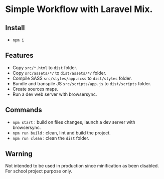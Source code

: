 # Simple Workflow with Laravel Mix.

## Install

- `npm i`

## Features

- Copy `src/*.html` to `dist` folder.
- Copy `src/assets/*/` to `dist/assets/*/` folder.
- Compile SASS `src/styles/app.scss` to `dist/styles` folder.
- Bundle and transpile JS `src/scripts/app.js` to `dist/scripts` folder.
- Create sources maps.
- Run a dev web server with browsersync.

## Commands

- `npm start` : build on files changes, launch a dev server with browsersync.
- `npm run build` : clean, lint and build the project.
- `npm run clean` : clean the `dist` folder.

## Warning

Not intended to be used in production since minification as been disabled.  
For school project purpose only.
